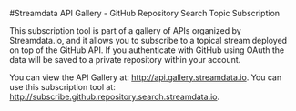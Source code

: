#Streamdata API Gallery - GitHub Repository Search Topic Subscription

This subscription tool is part of a gallery of APIs organized by Streamdata.io, and it allows you to subscribe to a topical stream deployed on top of the GitHub API. If you authenticate with GitHub using OAuth the data will be saved to a private repository within your account.

You can view the API Gallery at: http://api.gallery.streamdata.io.
You can use this subscription tool at: http://subscribe.github.repository.search.streamdata.io.
